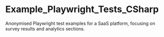 # Example_Playwright_Tests_CSharp
Anonymised Playwright test examples for a SaaS platform, focusing on survey results and analytics sections.
